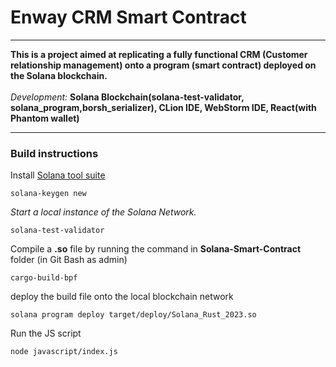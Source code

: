 <h1>Enway CRM Smart Contract</h1>
<hr>
<b>This is a project aimed at replicating a fully functional CRM (Customer relationship management) onto a program
(smart contract) deployed on 
the Solana blockchain.</b> 
<br>
<br>
<i>Development: </i>
<b>Solana Blockchain(solana-test-validator, solana_program,borsh_serializer), CLion IDE, WebStorm IDE, React(with 
Phantom wallet)</b>
<hr>
<h3>Build instructions</h3>
Install <a href="https://docs.solana.com/cli/install-solana-cli-tools">Solana tool suite</a>
<br>

```shell
solana-keygen new
```
<i>Start a local instance of the Solana Network.</i>
```shell
solana-test-validator
```
Compile a <b>.so</b> file by running the command in <b>Solana-Smart-Contract</b> folder (in Git Bash as admin)
```shell
cargo-build-bpf
```
deploy the build file onto the local blockchain network
```shell
solana program deploy target/deploy/Solana_Rust_2023.so 
```
Run the JS script
```shell
node javascript/index.js
```
